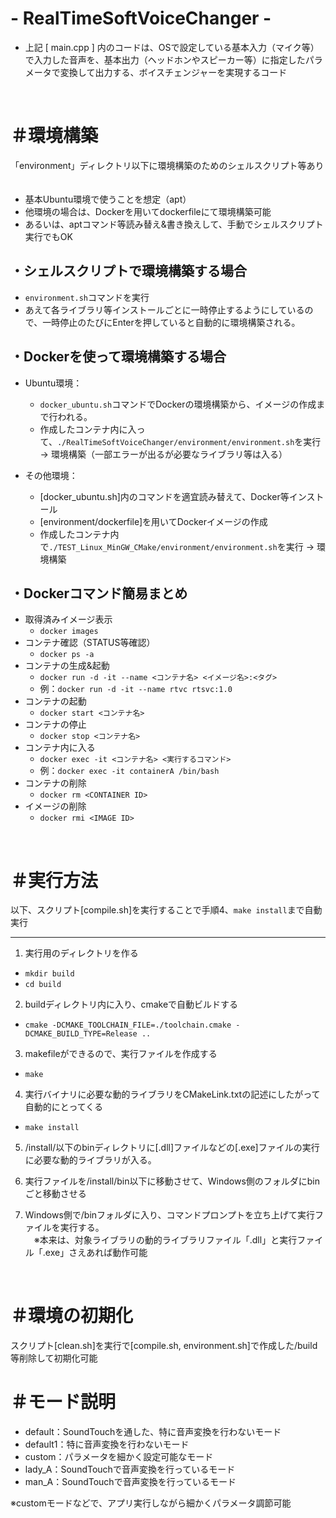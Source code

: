 # - RealTimeSoftVoiceChanger -


- 上記 [ main.cpp ] 内のコードは、OSで設定している基本入力（マイク等）で入力した音声を、基本出力（ヘッドホンやスピーカー等）に指定したパラメータで変換して出力する、ボイスチェンジャーを実現するコード
<br>


# ＃環境構築

「environment」ディレクトリ以下に環境構築のためのシェルスクリプト等あり<br>
　
- 基本Ubuntu環境で使うことを想定（apt）
- 他環境の場合は、Dockerを用いてdockerfileにて環境構築可能
- あるいは、aptコマンド等読み替え&書き換えして、手動でシェルスクリプト実行でもOK


## ・シェルスクリプトで環境構築する場合

- `environment.sh`コマンドを実行
- あえて各ライブラリ等インストールごとに一時停止するようにしているので、一時停止のたびにEnterを押していると自動的に環境構築される。

## ・Dockerを使って環境構築する場合

- Ubuntu環境：
    - `docker_ubuntu.sh`コマンドでDockerの環境構築から、イメージの作成まで行われる。
    - 作成したコンテナ内に入って、`./RealTimeSoftVoiceChanger/environment/environment.sh`を実行 -> 環境構築（一部エラーが出るが必要なライブラリ等は入る）

- その他環境：
    - [docker_ubuntu.sh]内のコマンドを適宜読み替えて、Docker等インストール
    - [environment/dockerfile]を用いてDockerイメージの作成
    - 作成したコンテナ内で`./TEST_Linux_MinGW_CMake/environment/environment.sh`を実行 -> 環境構築

## ・Dockerコマンド簡易まとめ

- 取得済みイメージ表示<br>
    - `docker images`<br>
- コンテナ確認（STATUS等確認）<br>
    - `docker ps -a`<br>
- コンテナの生成&起動<br>
    - `docker run -d -it --name <コンテナ名> <イメージ名>:<タグ>`<br>
    - 例：`docker run -d -it --name rtvc rtsvc:1.0`<br>
- コンテナの起動<br>
    - `docker start <コンテナ名>`<br>
- コンテナの停止<br>
    - `docker stop <コンテナ名>`<br>
- コンテナ内に入る<br>
    - `docker exec -it <コンテナ名> <実行するコマンド>`<br>
    - 例：`docker exec -it containerA /bin/bash`<br>
- コンテナの削除<br>
    - `docker rm <CONTAINER ID>`<br>
- イメージの削除<br>
    - `docker rmi <IMAGE ID>`<br>


<br>


# ＃実行方法


以下、スクリプト[compile.sh]を実行することで手順4、`make install`まで自動実行

<hr>

1. 実行用のディレクトリを作る<br>
- `mkdir build`<br>
- `cd build`

2. buildディレクトリ内に入り、cmakeで自動ビルドする<br>
- `cmake -DCMAKE_TOOLCHAIN_FILE=./toolchain.cmake -DCMAKE_BUILD_TYPE=Release ..`<br>


3. makefileができるので、実行ファイルを作成する<br>
- `make`<br>



4. 実行バイナリに必要な動的ライブラリをCMakeLink.txtの記述にしたがって自動的にとってくる<br>
- `make install`<br>

5. /install/以下のbinディレクトリに[.dll]ファイルなどの[.exe]ファイルの実行に必要な動的ライブラリが入る。<br>


6. 実行ファイルを/install/bin以下に移動させて、Windows側のフォルダにbinごと移動させる<br>

7. Windows側で/binフォルダに入り、コマンドプロンプトを立ち上げて実行ファイルを実行する。<br/>
　※本来は、対象ライブラリの動的ライブラリファイル「.dll」と実行ファイル「.exe」さえあれば動作可能

<br>


# ＃環境の初期化

スクリプト[clean.sh]を実行で[compile.sh, environment.sh]で作成した/build等削除して初期化可能

# ＃モード説明

- default：SoundTouchを通した、特に音声変換を行わないモード
- default1：特に音声変換を行わないモード
- custom：パラメータを細かく設定可能なモード
- lady_A：SoundTouchで音声変換を行っているモード
- man_A：SoundTouchで音声変換を行っているモード

※customモードなどで、アプリ実行しながら細かくパラメータ調節可能
